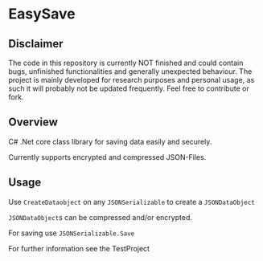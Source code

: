 # EasySave

## Disclaimer
The code in this repository is currently NOT finished and could contain bugs, unfinished functionalities and generally unexpected behaviour. The project is mainly developed for research purposes and personal usage, as such it will probably not be updated frequently. Feel free to contribute or fork.

## Overview

C# .Net core class library for saving data easily and securely.

Currently supports encrypted and compressed JSON-Files.

## Usage

Use <code>CreateDataobject</code> on any <code>JSONSerializable</code> to create a <code>JSONDataObject</code>

<code>JSONDataObject</code>s can be compressed and/or encrypted.

For saving use <code>JSONSerializable.Save</code>

For further information see the TestProject

